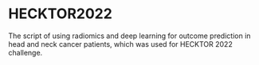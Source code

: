 # HECKTOR2022
The script of using radiomics and deep learning for outcome prediction in head and neck cancer patients, which was used for HECKTOR 2022 challenge.
